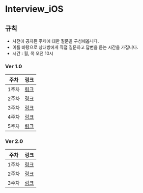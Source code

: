 # Interview_iOS

## 규칙
- 사전에 공지된 주제에 대한 질문을 구성해옵니다.
- 이를 바탕으로 상대방에게 직접 질문하고 답변을 듣는 시간을 가집니다.
- 시간 : 월, 목 오전 10시

### Ver 1.0
|주차|링크|
|---|---|
|1주차|[링크](https://github.com/Interview777/Interview_iOS/discussions/3)|
|2주차|[링크](https://github.com/Interview777/Interview_iOS/discussions/4)|
|3주차|[링크](https://github.com/Interview777/Interview_iOS/discussions/5)|
|4주차|[링크](https://github.com/Interview777/Interview_iOS/discussions/6)|
|5주차|[링크](https://github.com/Interview777/Interview_iOS/discussions/7)|

### Ver 2.0
|주차|링크|
|---|---|
|1주차|[링크](https://github.com/Interview777/Interview_iOS/discussions/8)|
|2주차|[링크](https://github.com/Interview777/Interview_iOS/discussions/9)|
|3주차|[링크](https://github.com/Interview777/Interview_iOS/discussions/10)|

